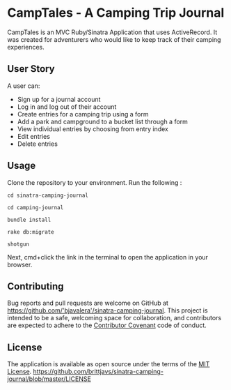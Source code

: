 # CampTales - A Camping Trip Journal 
CampTales is an MVC Ruby/Sinatra Application that uses ActiveRecord. It was created for adventurers who would like to keep track of their camping experiences.

## User Story
A user can:
* Sign up for a journal account
* Log in and log out of their account
* Create entries for a camping trip using a form
* Add a park and campground to a bucket list through a form
* View individual entries by choosing from entry index
* Edit entries
* Delete entries

## Usage
Clone the repository to your environment. 
Run the following :

```cd sinatra-camping-journal```

```cd camping-journal```

```
bundle install
```

```rake db:migrate```

```shotgun```
 
 Next, cmd+click the link in the terminal to open the application in your browser.
 
 ## Contributing

Bug reports and pull requests are welcome on GitHub at https://github.com/'bjavalera'/sinatra-camping-journal. This project is intended to be a safe, welcoming space for collaboration, and contributors are expected to adhere to the [Contributor Covenant](http://contributor-covenant.org) code of conduct.

## License

The application is available as open source under the terms of the [MIT License](https://opensource.org/licenses/MIT).
https://github.com/brittjavs/sinatra-camping-journal/blob/master/LICENSE
